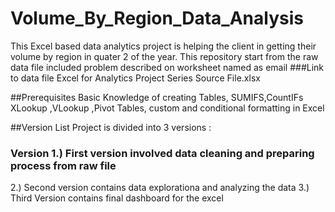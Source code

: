 # Volume_By_Region_Data_Analysis
This Excel based data analytics project is helping the client in getting their volume by region in quater 2 of the year.
 This repository start from the raw data file included problem described on worksheet named as email
 ###Link to data file
 Excel for Analytics Project Series Source File.xlsx

##Prerequisites
Basic Knowledge of creating Tables, SUMIFS,CountIFs XLookup ,VLookup ,Pivot Tables, custom and conditional formatting in Excel


##Version List
Project is divided into 3 versions :
### Version 1.) First version involved data cleaning and preparing process from raw file 
2.) Second version contains data explorationa and analyzing the data
3.) Third Version contains final dashboard for the excel 
